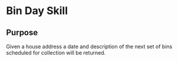 # Bin Day Skill


## Purpose

Given a house address a date and description of the next set of bins scheduled for collection will be returned.